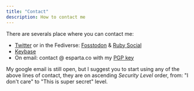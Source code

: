 ```yaml
---
title: "Contact"
description: How to contact me
---
```


There are severals place where you can contact me:

- [Twitter](https://twitter.com/esparta) or in the Fediverse:
  [Fosstodon](https://fosstodon.org/@esparta) &
  [Ruby Social](https://ruby.social/@esparta)
- [Keybase](http://keybase.io/esparta)
- On email: contact @ esparta.co with my [PGP key][pgp_key]

My google email is still open, but I suggest you to start using any of the above
lines of contact, they are on ascending  _Security Level_ order,
from: "I don't care" to "This is super secret" level.

[pgp_key]: https://esparta.co/E267187D075D3405.asc
